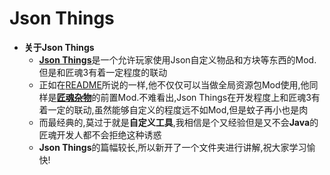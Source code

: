 # **Json Things**
* **关于Json Things**
  * [**Json Things**](https://www.curseforge.com/minecraft/mc-mods/json-things)是一个允许玩家使用Json自定义物品和方块等东西的Mod.但是和匠魂3有着一定程度的联动
  * 正如在[README](/README.md)所说的一样,他不仅仅可以当做全局资源包Mod使用,他同样是[**匠魂杂物**](https://www.curseforge.com/minecraft/mc-mods/tinkers-things-json)的前置Mod.不难看出,Json Things在开发程度上和匠魂3有着一定的联动,虽然能够自定义的程度远不如Mod,但是蚊子再小也是肉
  * 而最经典的,莫过于就是**自定义工具**,我相信是个又经验但是又不会**Java**的匠魂开发人都不会拒绝这种诱惑
  * **Json Things**的篇幅较长,所以新开了一个文件夹进行讲解,祝大家学习愉快!